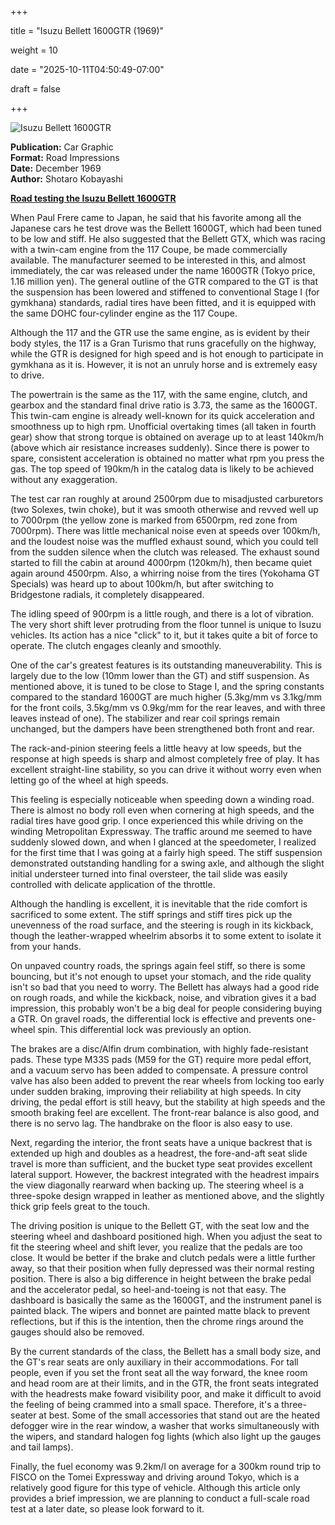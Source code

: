 +++







title = "Isuzu Bellett 1600GTR (1969)"

weight = 10





date = "2025-10-11T04:50:49-07:00"







draft = false







+++







![Isuzu Bellett 1600GTR](/images/CG-RI-Isuzu-Bellett-1600GTR-1969.jpg)







<b>Publication:</b> Car Graphic<br>
<b>Format:</b> Road Impressions<br>
<b>Date:</b> December 1969<br>
<b>Author:</b> Shotaro Kobayashi









<b><u>Road testing the Isuzu Bellett 1600GTR</b></u>







When Paul Frere came to Japan, he said that his favorite among all the Japanese cars he test drove was the Bellett 1600GT, which had been tuned to be low and stiff. He also suggested that the Bellett GTX, which was racing with a twin-cam engine from the 117 Coupe, be made commercially available. The manufacturer seemed to be interested in this, and almost immediately, the car was released under the name 1600GTR (Tokyo price, 1.16 million yen). The general outline of the GTR compared to the GT is that the suspension has been lowered and stiffened to conventional Stage I (for gymkhana) standards, radial tires have been fitted, and it is equipped with the same DOHC four-cylinder engine as the 117 Coupe. 



Although the 117 and the GTR use the same engine, as is evident by their body styles, the 117 is a Gran Turismo that runs gracefully on the highway, while the GTR is designed for high speed and is hot enough to participate in gymkhana as it is. However, it is not an unruly horse and is extremely easy to drive.



The powertrain is the same as the 117, with the same engine, clutch, and gearbox and the standard final drive ratio is 3.73, the same as the 1600GT. This twin-cam engine is already well-known for its quick acceleration and smoothness up to high rpm. Unofficial overtaking times (all taken in fourth gear) show that strong torque is obtained on average up to at least 140km/h (above which air resistance increases suddenly). Since there is power to spare, consistent acceleration is obtained no matter what rpm you press the gas. The top speed of 190km/h in the catalog data is likely to be achieved without any exaggeration.



The test car ran roughly at around 2500rpm due to misadjusted carburetors (two Solexes, twin choke), but it was smooth otherwise and revved well up to 7000rpm (the yellow zone is marked from 6500rpm, red zone from 7000rpm). There was little mechanical noise even at speeds over 100km/h, and the loudest noise was the muffled exhaust sound, which you could tell from the sudden silence when the clutch was released. The exhaust sound started to fill the cabin at around 4000rpm (120km/h), then became quiet again around 4500rpm. Also, a whirring noise from the tires (Yokohama GT Specials) was heard up to about 100km/h, but after switching to Bridgestone radials, it completely disappeared.



The idling speed of 900rpm is a little rough, and there is a lot of vibration. The very short shift lever protruding from the floor tunnel is unique to Isuzu vehicles. Its action has a nice "click" to it, but it takes quite a bit of force to operate. The clutch engages cleanly and smoothly. 



One of the car's greatest features is its outstanding maneuverability. This is largely due to the low (10mm lower than the GT) and stiff suspension. As mentioned above, it is tuned to be close to Stage I, and the spring constants compared to the standard 1600GT are much higher (5.3kg/mm vs 3.1kg/mm for the front coils, 3.5kg/mm vs 0.9kg/mm for the rear leaves, and with three leaves instead of one).  The stabilizer and rear coil springs remain unchanged, but the dampers have been strengthened both front and rear.



The rack-and-pinion steering feels a little heavy at low speeds, but the response at high speeds is sharp and almost completely free of play. It has excellent straight-line stability, so you can drive it without worry even when letting go of the wheel at high speeds. 



This feeling is especially noticeable when speeding down a winding road. There is almost no body roll even when cornering at high speeds, and the radial tires have good grip. I once experienced this while driving on the winding Metropolitan Expressway. The traffic around me seemed to have suddenly slowed down, and when I glanced at the speedometer, I realized for the first time that I was going at a fairly high speed. The stiff suspension demonstrated outstanding handling for a swing axle, and although the slight initial understeer turned into final oversteer, the tail slide was easily controlled with delicate application of the throttle.



Although the handling is excellent, it is inevitable that the ride comfort is sacrificed to some extent. The stiff springs and stiff tires pick up the unevenness of the road surface, and the steering is rough in its kickback, though the leather-wrapped wheelrim absorbs it to some extent to isolate it from your hands.



On unpaved country roads, the springs again feel stiff, so there is some bouncing, but it's not enough to upset your stomach, and the ride quality isn't so bad that you need to worry. The Bellett has always had a good ride on rough roads, and while the kickback, noise, and vibration gives it a bad impression, this probably won't be a big deal for people considering buying a GTR. On gravel roads, the differential lock is effective and prevents one-wheel spin. This differential lock was previously an option.



The brakes are a disc/Alfin drum combination, with highly fade-resistant pads. These type M33S pads (M59 for the GT) require more pedal effort, and a vacuum servo has been added to compensate. A pressure control valve has also been added to prevent the rear wheels from locking too early under sudden braking, improving their reliability at high speeds. In city driving, the pedal effort is still heavy, but the stability at high speeds and the smooth braking feel are excellent. The front-rear balance is also good, and there is no servo lag. The handbrake on the floor is also easy to use.



Next, regarding the interior, the front seats have a unique backrest that is extended up high and doubles as a headrest, the fore-and-aft seat slide travel is more than sufficient, and the bucket type seat provides excellent lateral support. However, the backrest integrated with the headrest impairs the view diagonally rearward when backing up. The steering wheel is a three-spoke design wrapped in leather as mentioned above, and the slightly thick grip feels great to the touch.



The driving position is unique to the Bellett GT, with the seat low and the steering wheel and dashboard positioned high. When you adjust the seat to fit the steering wheel and shift lever, you realize that the pedals are too close. It would be better if the brake and clutch pedals were a little further away, so that their position when fully depressed was their normal resting position. There is also a big difference in height between the brake pedal and the accelerator pedal, so heel-and-toeing is not that easy. The dashboard is basically the same as the 1600GT, and the instrument panel is painted black. The wipers and bonnet are painted matte black to prevent reflections, but if this is the intention, then the chrome rings around the gauges should also be removed. 



By the current standards of the class, the Bellett has a small body size, and the GT's rear seats are only auxiliary in their accommodations. For tall people, even if you set the front seat all the way forward, the knee room and head room are at their limits, and in the GTR, the front seats integrated with the headrests make foward visibility poor, and make it difficult to avoid the feeling of being crammed into a small space. Therefore, it's a three-seater at best. Some of the small accessories that stand out are the heated defogger wire in the rear window, a washer that works simultaneously with the wipers, and standard halogen fog lights (which also light up the gauges and tail lamps).



Finally, the fuel economy was 9.2km/l on average for a 300km round trip to FISCO on the Tomei Expressway and driving around Tokyo, which is a relatively good figure for this type of vehicle. Although this article only provides a brief impression, we are planning to conduct a full-scale road test at a later date, so please look forward to it.



